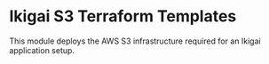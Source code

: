 # Ikigai S3 Terraform Templates
This module deploys the AWS S3 infrastructure required for an Ikigai application setup.